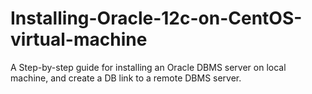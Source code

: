 # Installing-Oracle-12c-on-CentOS-virtual-machine
A Step-by-step guide for installing an Oracle DBMS server on local machine, and create a DB link to a remote DBMS server.
